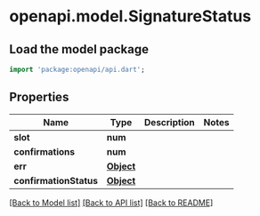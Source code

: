 # openapi.model.SignatureStatus

## Load the model package
```dart
import 'package:openapi/api.dart';
```

## Properties
Name | Type | Description | Notes
------------ | ------------- | ------------- | -------------
**slot** | **num** |  | 
**confirmations** | **num** |  | 
**err** | [**Object**](.md) |  | 
**confirmationStatus** | [**Object**](.md) |  | 

[[Back to Model list]](../README.md#documentation-for-models) [[Back to API list]](../README.md#documentation-for-api-endpoints) [[Back to README]](../README.md)


